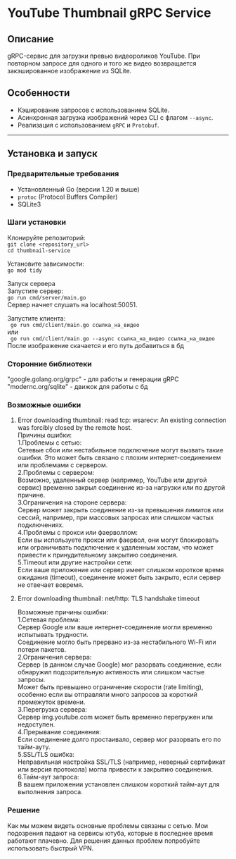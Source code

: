 # YouTube Thumbnail gRPC Service

## Описание
gRPC-сервис для загрузки превью видеороликов YouTube. При повторном запросе для одного и того же видео возвращается закэшированное изображение из SQLite.

## Особенности
- Кэширование запросов с использованием SQLite.
- Асинхронная загрузка изображений через CLI с флагом `--async`.
- Реализация с использованием `gRPC` и `Protobuf`.

---

## Установка и запуск

### Предварительные требования
- Установленный Go (версии 1.20 и выше)
- `protoc` (Protocol Buffers Compiler)
- SQLite3

### Шаги установки
Клонируйте репозиторий:  
   ```git clone <repository_url>```  
```cd thumbnail-service```  

Установите зависимости:  
```go mod tidy```  

Запуск сервера  
Запустите сервер:  
```go run cmd/server/main.go```  
Сервер начнет слушать на localhost:50051.

Запустите клиента:  
``` go run cmd/client/main.go ссылка_на_видео```  
или  
``` go run cmd/client/main.go --async ссылка_на_видео ссылка_на_видео```
После изображение скачается и его путь добавиться в бд    

### Сторонние библиотеки
"google.golang.org/grpc" - для работы и генерации gRPC  
"modernc.org/sqlite" - движок для работы с бд  
### Возможные ошибки
1. Error downloading thumbnail: read tcp: wsarecv: An existing connection was forcibly closed by the remote host.  
Причины ошибки:  
   1.Проблемы с сетью:  
      Сетевые сбои или нестабильное подключение могут вызвать такие ошибки. Это может быть связано с плохим интернет-соединением или проблемами с сервером.  
   2.Проблемы с сервером:  
      Возможно, удаленный сервер (например, YouTube или другой сервис) временно закрыл соединение из-за нагрузки или по другой причине.  
   3.Ограничения на стороне сервера:  
      Сервер может закрыть соединение из-за превышения лимитов или сессий, например, при массовых запросах или слишком частых подключениях.  
   4.Проблемы с прокси или фаерволлом:  
      Если вы используете прокси или фаервол, они могут блокировать или ограничивать подключение к удаленным хостам, что может привести к принудительному закрытию соединения.  
   5.Timeout или другие настройки сети:  
      Если ваше приложение или сервер имеет слишком короткое время ожидания (timeout), соединение может быть закрыто, если сервер не отвечает вовремя.  

2. Error downloading thumbnail: net/http: TLS handshake timeout  

   Возможные причины ошибки:  
   1.Сетевая проблема:  
      Сервер Google или ваше интернет-соединение могли временно испытывать трудности.  
      Соединение могло быть прервано из-за нестабильного Wi-Fi или потери пакетов.  
   2.Ограничения сервера:  
      Сервер (в данном случае Google) мог разорвать соединение, если обнаружил подозрительную активность или слишком частые запросы.  
      Может быть превышено ограничение скорости (rate limiting), особенно если вы отправляли много запросов за короткий промежуток времени.  
   3.Перегрузка сервера:  
      Сервер img.youtube.com может быть временно перегружен или недоступен.  
   4.Прерывание соединения:  
      Если соединение долго простаивало, сервер мог разорвать его по тайм-ауту.  
   5.SSL/TLS ошибка:  
      Неправильная настройка SSL/TLS (например, неверный сертификат или версия протокола) могла привести к закрытию соединения.  
   6.Тайм-аут запроса:  
      В вашем приложении установлен слишком короткий тайм-аут для выполнения запроса.  

### Решение

Как мы можем видеть основные проблемы связаны с сетью. Мои подозрения падают на сервисы ютуба, которые в последнее время работают плачевно. Для решения данных проблем попробуйте использовать быстрый VPN.

